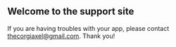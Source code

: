 ## Welcome to the support site

If you are having troubles with your app, please contact thecorgiaxel@gmail.com. Thank you!
